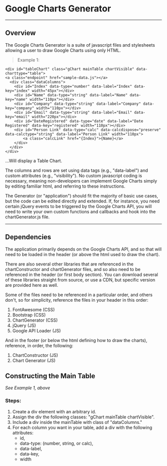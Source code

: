 # Google Charts Generator

----
## Overview

The Google Charts Generator is a suite of javascript files and stylesheets allowing a user to draw Google Charts using only HTML.

> Example 1:  

    <div id="tableChart" class="gChart mainTable chartVisible" data-charttype="table">
    <a class="endpoint" href="sample-data.js"></a>
      <div class="dataColumns">
        <div id="Index" data-type="number" data-label="Index" data-key="index" width="45px"></div>
        <div id="Name" data-type="string" data-label="Name" data-key="name" width="110px"></div>
        <div id="Company" data-type="string" data-label="Company" data-key="company" width="110px"></div>
        <div id="Email" data-type="string" data-label="Email" data-key="email" width="220px"></div>
        <div id="DateRegistered" data-type="date" data-label="Date Registered" data-key="registered" width="110px"></div>
        <div id="Person Link" data-type="calc" data-calcdispose="preserve" data-calctype="string" data-label="Person Link" width="110px">
            <a class="calcLink" href="{Index}">{Name}</a>
        </div>
      </div>
    </div>
...Will display a Table Chart.

The columns and rows are set using data tags (e.g., "data-label") and custom attributes (e.g., "visibility"). No custom javascript coding is necessary, meaning non-developers can implement Google Charts simply by editing familiar html, and referring to these instructions.

The Generator (or "application") should fit the majority of basic use cases, but the code can be edited directly and extended. If, for instance, you need certain jQuery events to be triggered by the Google Charts API, you will need to write your own custom functions and callbacks and hook into the chartGenerator.js file.

----
## Dependencies
The application primarily depends on the Google Charts API, and so that will need to be loaded in the header (or above the html used to draw the chart).

There are also several other libraries that are referenced in the chartConstructor and chartGenerator files, and so also need to be referenced in the header (or first body section). You can download several of these libraries straight from source, or use a CDN, but specific version are provided here as well.

Some of the files need to be referenced in a particular order, and others don't, so for simplicity, reference the files in your header in this order:

1. FontAwesome (CSS)
2. Bootstrap (CSS)
3. ChartGenerator (CSS)
4. jQuery (JS)
5. Google API Loader (JS)

And in the footer (or below the html defining how to draw the charts), reference, in order, the following:

1. ChartConstructor (JS)
2. Chart Generator (JS)

## Constructing the Main Table
*See Example 1, above*

### Steps:
1. Create a div element with an arbitrary id.
2. Assign the div the following classes: "gChart mainTable chartVisible".
3. Include a div inside the mainTable with class of "dataColumns."
4. For each column you want in your table, add a div with the following attributes:
    * id,
    * data-type: (number, string, or calc),
    * data-label,
    * data-key,
    * width

